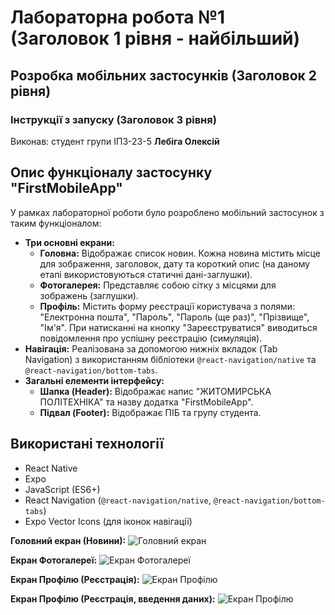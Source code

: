 # Лабораторна робота №1 (Заголовок 1 рівня - найбільший)
## Розробка мобільних застосунків (Заголовок 2 рівня)
### Інструкції з запуску (Заголовок 3 рівня)
Виконав: студент групи ІПЗ-23-5 **Лебіга Олексій**

## Опис функціоналу застосунку "FirstMobileApp"
У рамках лабораторної роботи було розроблено мобільний застосунок з таким функціоналом:

* **Три основні екрани:**
    * **Головна:** Відображає список новин. Кожна новина містить місце для зображення, заголовок, дату та короткий опис (на даному етапі використовуються статичні дані-заглушки).
    * **Фотогалерея:** Представляє собою сітку з місцями для зображень (заглушки).
    * **Профіль:** Містить форму реєстрації користувача з полями: "Електронна пошта", "Пароль", "Пароль (ще раз)", "Прізвище", "Ім'я". При натисканні на кнопку "Зареєструватися" виводиться повідомлення про успішну реєстрацію (симуляція).
* **Навігація:** Реалізована за допомогою нижніх вкладок (Tab Navigation) з використанням бібліотеки `@react-navigation/native` та `@react-navigation/bottom-tabs`.
* **Загальні елементи інтерфейсу:**
    * **Шапка (Header):** Відображає напис "ЖИТОМИРСЬКА ПОЛІТЕХНІКА" та назву додатка "FirstMobileApp".
    * **Підвал (Footer):** Відображає ПІБ та групу студента.

## Використані технології
* React Native
* Expo
* JavaScript (ES6+)
* React Navigation (`@react-navigation/native`, `@react-navigation/bottom-tabs`)
* Expo Vector Icons (для іконок навігації)

**Головний екран (Новини):**
![Головний екран](screenshots/home.jpg)

**Екран Фотогалереї:**
![Екран Фотогалереї](screenshots/gallery.jpg)

**Екран Профілю (Реєстрація):**
![Екран Профілю](screenshots/photo_2025-05-29_22-12-00.jpg)

**Екран Профілю (Реєстрація, введення даних):**
![Екран Профілю](screenshots/photo_2025-05-29_22-20-46.jpg)